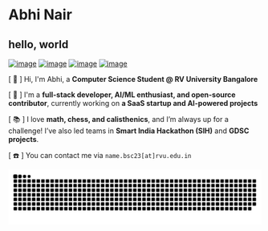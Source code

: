 # Abhi Nair
## hello, world

[![image](https://img.shields.io/badge/website-000000?style=for-the-badge&logo=About.me&logoColor=white)](https://github.com/hea7hen) [![image](https://img.shields.io/badge/LinkedIn-0077B5?style=for-the-badge&logo=linkedin&logoColor=white)]([https://www.linkedin.com/in/](https://www.linkedin.com/in/abhishek-nair-302235211/)) [![image](https://img.shields.io/badge/Gmail-D14836?style=for-the-badge&logo=gmail&logoColor=white)](mailto:abhisheknair616@gmail.com) [![image](https://img.shields.io/badge/GitHub-363636?style=for-the-badge&logo=github&logoColor=white)](https://github.com/hea7hen)

[ :wave: ] Hi, I'm Abhi, a **Computer Science Student @ RV University Bangalore**

[ :rocket: ] I'm a **full-stack developer, AI/ML enthusiast, and open-source contributor**, currently working on **a SaaS startup and AI-powered projects**

[ :books: ] I love **math, chess, and calisthenics**, and I’m always up for a challenge! I’ve also led teams in **Smart India Hackathon (SIH)** and **GDSC projects**.

[ :phone: ] You can contact me via `name.bsc23[at]rvu.edu.in`

<picture>
  <source media="(prefers-color-scheme: dark)" srcset="https://raw.githubusercontent.com/platane/snk/output/github-contribution-grid-snake-dark.svg">
  <source media="(prefers-color-scheme: light)" srcset="https://raw.githubusercontent.com/platane/snk/output/github-contribution-grid-snake.svg">
  <img alt="github contribution grid snake animation" src="https://raw.githubusercontent.com/platane/snk/output/github-contribution-grid-snake.svg">
</picture>
